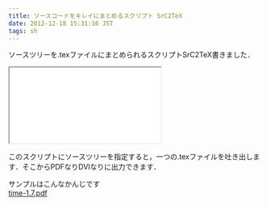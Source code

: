 ```yaml
---
title: ソースコードをキレイにまとめるスクリプト SrC2TeX
date: 2012-12-18 15:31:16 JST
tags: sh
---
```


ソースツリーを\.texファイルにまとめられるスクリプトSrC2TeX書きました．

<iframe src="/github/#ueokande/src2tex" title="ueokande/src2tex"
        class='external-service-frame' scrolling="no"
></iframe>

  
このスクリプトにソースツリーを指定すると，一つの\.texファイルを吐き出します．そこからPDFなりDVIなりに出力できます．

サンプルはこんなかんじです  
[time\-1\.7\.pdf](http://i-beam.org/pub/time-1.7.pdf)

